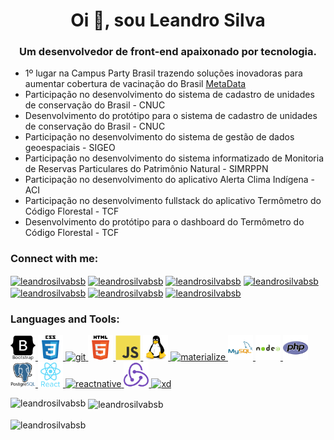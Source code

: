<h1 align="center">Oi 👋, sou Leandro Silva</h1>
<h3 align="center">Um desenvolvedor de front-end apaixonado por tecnologia.</h3>



- 1º lugar na Campus Party Brasil trazendo soluções inovadoras para aumentar cobertura de vacinação do Brasil [MetaData](https://github.com/leandrosilvabsb/HackathonZeGotinha)
- Participação no desenvolvimento do sistema de cadastro de unidades de conservação do Brasil - CNUC
- Desenvolvimento do protótipo  para o sistema de cadastro de unidades de conservação do Brasil - CNUC  
- Participação no desenvolvimento do sistema de gestão de dados geoespaciais - SIGEO
- Participação no desenvolvimento do sistema informatizado de Monitoria de Reservas Particulares do Patrimônio Natural - SIMRPPN
- Participação no desenvolvimento do aplicativo Alerta Clima Indígena - ACI 
- Participação no desenvolvimento fullstack do aplicativo Termômetro do Código Florestal - TCF 
- Desenvolvimento do protótipo para o dashboard do Termômetro do Código Florestal - TCF

<h3 align="left">Connect with me:</h3>
<p align="left">
<a href="https://codepen.io/leandrosilvabsb" target="blank"><img align="center" src="https://cdn.jsdelivr.net/npm/simple-icons@3.0.1/icons/codepen.svg" alt="leandrosilvabsb" height="30" width="40" /></a>
<a href="https://twitter.com/leandrosilvabsb" target="blank"><img align="center" src="https://cdn.jsdelivr.net/npm/simple-icons@3.0.1/icons/twitter.svg" alt="leandrosilvabsb" height="30" width="40" /></a>
<a href="https://linkedin.com/in/leandrosilvabsb" target="blank"><img align="center" src="https://cdn.jsdelivr.net/npm/simple-icons@3.0.1/icons/linkedin.svg" alt="leandrosilvabsb" height="30" width="40" /></a>
<a href="https://codesandbox.com/leandrosilvabsb" target="blank"><img align="center" src="https://cdn.jsdelivr.net/npm/simple-icons@3.0.1/icons/codesandbox.svg" alt="leandrosilvabsb" height="30" width="40" /></a>
<a href="https://fb.com/leandrosilvabsb" target="blank"><img align="center" src="https://cdn.jsdelivr.net/npm/simple-icons@3.0.1/icons/facebook.svg" alt="leandrosilvabsb" height="30" width="40" /></a>
<a href="https://instagram.com/leandrosilvabsb" target="blank"><img align="center" src="https://cdn.jsdelivr.net/npm/simple-icons@3.0.1/icons/instagram.svg" alt="leandrosilvabsb" height="30" width="40" /></a>
<a href="https://www.youtube.com/c/leandrosilvabsb" target="blank"><img align="center" src="https://cdn.jsdelivr.net/npm/simple-icons@3.0.1/icons/youtube.svg" alt="leandrosilvabsb" height="30" width="40" /></a>
</p>

<h3 align="left">Languages and Tools:</h3>
<p align="left"> <a href="https://getbootstrap.com" target="_blank"> <img src="https://raw.githubusercontent.com/devicons/devicon/master/icons/bootstrap/bootstrap-plain-wordmark.svg" alt="bootstrap" width="40" height="40"/> </a> <a href="https://www.w3schools.com/css/" target="_blank"> <img src="https://raw.githubusercontent.com/devicons/devicon/master/icons/css3/css3-original-wordmark.svg" alt="css3" width="40" height="40"/> </a> <a href="https://git-scm.com/" target="_blank"> <img src="https://www.vectorlogo.zone/logos/git-scm/git-scm-icon.svg" alt="git" width="40" height="40"/> </a> <a href="https://www.w3.org/html/" target="_blank"> <img src="https://raw.githubusercontent.com/devicons/devicon/master/icons/html5/html5-original-wordmark.svg" alt="html5" width="40" height="40"/> </a> <a href="https://developer.mozilla.org/en-US/docs/Web/JavaScript" target="_blank"> <img src="https://raw.githubusercontent.com/devicons/devicon/master/icons/javascript/javascript-original.svg" alt="javascript" width="40" height="40"/> </a> <a href="https://www.linux.org/" target="_blank"> <img src="https://raw.githubusercontent.com/devicons/devicon/master/icons/linux/linux-original.svg" alt="linux" width="40" height="40"/> </a> <a href="https://materializecss.com/" target="_blank"> <img src="https://raw.githubusercontent.com/prplx/svg-logos/5585531d45d294869c4eaab4d7cf2e9c167710a9/svg/materialize.svg" alt="materialize" width="40" height="40"/> </a> <a href="https://www.mysql.com/" target="_blank"> <img src="https://raw.githubusercontent.com/devicons/devicon/master/icons/mysql/mysql-original-wordmark.svg" alt="mysql" width="40" height="40"/> </a> <a href="https://nodejs.org" target="_blank"> <img src="https://raw.githubusercontent.com/devicons/devicon/master/icons/nodejs/nodejs-original-wordmark.svg" alt="nodejs" width="40" height="40"/> </a> <a href="https://www.php.net" target="_blank"> <img src="https://raw.githubusercontent.com/devicons/devicon/master/icons/php/php-original.svg" alt="php" width="40" height="40"/> </a> <a href="https://www.postgresql.org" target="_blank"> <img src="https://raw.githubusercontent.com/devicons/devicon/master/icons/postgresql/postgresql-original-wordmark.svg" alt="postgresql" width="40" height="40"/> </a> <a href="https://reactjs.org/" target="_blank"> <img src="https://raw.githubusercontent.com/devicons/devicon/master/icons/react/react-original-wordmark.svg" alt="react" width="40" height="40"/> </a> <a href="https://reactnative.dev/" target="_blank"> <img src="https://reactnative.dev/img/header_logo.svg" alt="reactnative" width="40" height="40"/> </a> <a href="https://redux.js.org" target="_blank"> <img src="https://raw.githubusercontent.com/devicons/devicon/master/icons/redux/redux-original.svg" alt="redux" width="40" height="40"/> </a> <a href="https://www.adobe.com/products/xd.html" target="_blank"> <img src="https://cdn.worldvectorlogo.com/logos/adobe-xd.svg" alt="xd" width="40" height="40"/> </a> </p>

<p><img align="left" src="https://github-readme-stats.vercel.app/api/top-langs?username=leandrosilvabsb&show_icons=true&locale=en&layout=compact" alt="leandrosilvabsb" /></p>

<p>&nbsp;<img align="center" src="https://github-readme-stats.vercel.app/api?username=leandrosilvabsb&show_icons=true&locale=en" alt="leandrosilvabsb" /></p>

<p><img align="center" src="https://github-readme-streak-stats.herokuapp.com/?user=leandrosilvabsb&" alt="leandrosilvabsb" /></p>


